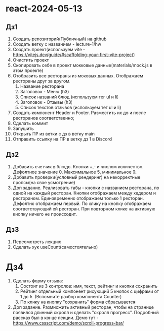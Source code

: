 # react-2024-05-13

## Дз1

1. Создать репозиторий(Публичный) на github
2. Создать ветку с названием - lecture-1/hw
3. Создать проект(используем vite - https://vitejs.dev/guide/#scaffolding-your-first-vite-project)
4. Очистить проект
5. Скопировать себе в проект мокковые данные(materials/mock.js в этом проекте)
6. Отобразить все рестораны из моковых данных. Отображаем рестораны друг за другом.
   1. Название ресторана
   2. Заголовок - Меню (h3)
   3. Список названий блюд (используем тег ul и li)
   4. Заголовок - Отзывы (h3)
   5. Список текстов отзывов (используем тег ul и li)
7. Создать компонент Header и Footer. Разместить их до и после ресторанов соответственно;
8. Сделать коммит
9. Запушить
10. Открыть ПР из ветки с дз в ветку main
11. Отправить ссылку на ПР в ветку дз 1 в Discord

## Дз2

1. Добавить счетчик в блюдо. Кнопки +,- и числом количество. Дефолтное значение 0. Максимальное 5, минимальное 0.
2. Добавить проверки(условный рендеринг) на некорректные пропсы(на свое усмотрение)
3. Доп задание. Реализовать табы - кнопки с названием ресторана, по одной на каждый ресторан. Кнопки отображаем между хедером и рестораном. Единовременно отображаем только 1 ресторан. Дефолтно отображаем первый. По клику на кнопку отображаем соответствующий ей ресторан. При повторном клике на активную кнопку ничего не происходит.

## Дз3

1. Пересмотреть лекцию
2. Сделать хук useCount(самостоятельно)

# Дз4

1. Сделать форму отзыва:
   1. Состоит из 3 контролов: имя, текст, рейтинг и кнопки сохранить
   2. Рейтинг отдельный компонент рисующий 5 кнопок с цифрами от 1 до 5. (Вспомните разбор компонента Counter)
   3. По клику на кнопку "сохранить" форма сбрасывается
2. Доп задание. Размножить активный ресторан, чтобы на странице появился длинный скролл и сделать "скролл прогресс". Подробный рассказ был в конце лекции. Демо тут - https://www.cssscript.com/demo/scroll-progress-bar/
